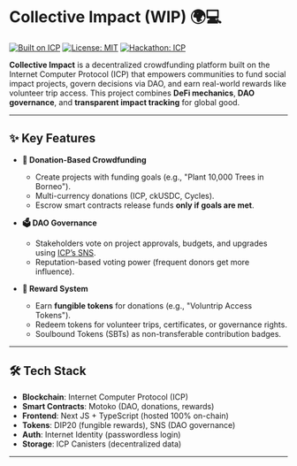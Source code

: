 # Collective Impact (WIP) 🌍💻

[![Built on ICP](https://img.shields.io/badge/Built%20on-Internet%20Computer-blue)](https://internetcomputer.org/)
[![License: MIT](https://img.shields.io/badge/License-MIT-green)](LICENSE)
[![Hackathon: ICP](https://img.shields.io/badge/Hackathon-ICP-9cf)](https://dfinity.org/hackathons)

**Collective Impact** is a decentralized crowdfunding platform built on the Internet Computer Protocol (ICP) that empowers communities to fund social impact projects, govern decisions via DAO, and earn real-world rewards like volunteer trip access. This project combines **DeFi mechanics**, **DAO governance**, and **transparent impact tracking** for global good.

---

## ✨ Key Features
- **🌱 Donation-Based Crowdfunding**
  - Create projects with funding goals (e.g., "Plant 10,000 Trees in Borneo").
  - Multi-currency donations (ICP, ckUSDC, Cycles).
  - Escrow smart contracts release funds **only if goals are met**.
  
- **🗳️ DAO Governance**
  - Stakeholders vote on project approvals, budgets, and upgrades using [ICP’s SNS](https://internetcomputer.org/sns/).
  - Reputation-based voting power (frequent donors get more influence).

- **🎁 Reward System**
  - Earn **fungible tokens** for donations (e.g., "Voluntrip Access Tokens").
  - Redeem tokens for volunteer trips, certificates, or governance rights.
  - Soulbound Tokens (SBTs) as non-transferable contribution badges.

---

## 🛠️ Tech Stack
- **Blockchain**: Internet Computer Protocol (ICP)
- **Smart Contracts**: Motoko (DAO, donations, rewards)
- **Frontend**: Next JS + TypeScript (hosted 100% on-chain)
- **Tokens**: DIP20 (fungible rewards), SNS (DAO governance)
- **Auth**: Internet Identity (passwordless login)
- **Storage**: ICP Canisters (decentralized data)

---

